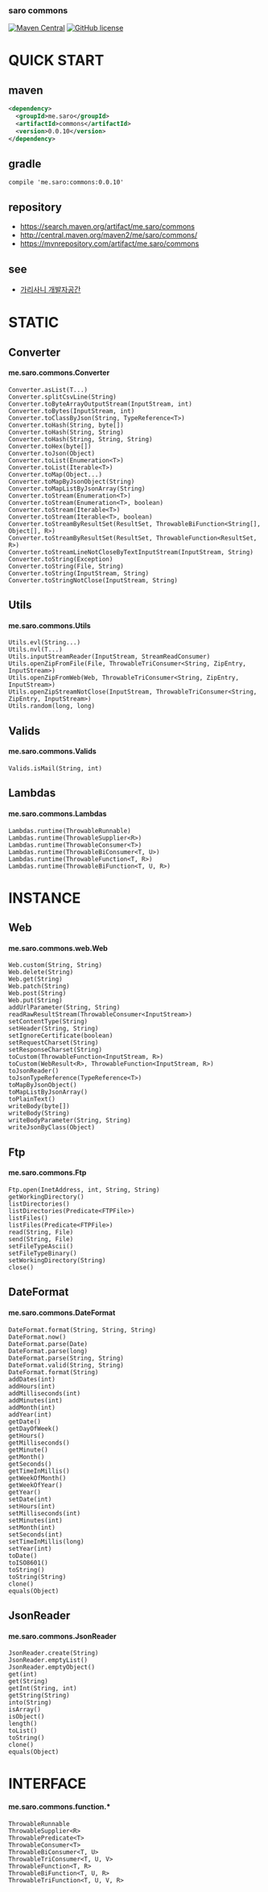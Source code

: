 ### saro commons
[![Maven Central](https://maven-badges.herokuapp.com/maven-central/me.saro/commons/badge.svg)](https://maven-badges.herokuapp.com/maven-central/me.saro/commons)
[![GitHub license](https://img.shields.io/github/license/saro-lab/commons.svg)](https://github.com/saro-lab/commons/blob/master/LICENSE)


# QUICK START

## maven

``` xml
<dependency>
  <groupId>me.saro</groupId>
  <artifactId>commons</artifactId>
  <version>0.0.10</version>
</dependency>
```

## gradle

```
compile 'me.saro:commons:0.0.10'
```

## repository
- https://search.maven.org/artifact/me.saro/commons
- http://central.maven.org/maven2/me/saro/commons/
- https://mvnrepository.com/artifact/me.saro/commons

## see
- [가리사니 개발자공간](https://gs.saro.me)

# STATIC

## Converter
#### me.saro.commons.Converter

```
Converter.asList(T...)
Converter.splitCsvLine(String)
Converter.toByteArrayOutputStream(InputStream, int)
Converter.toBytes(InputStream, int)
Converter.toClassByJson(String, TypeReference<T>)
Converter.toHash(String, byte[])
Converter.toHash(String, String)
Converter.toHash(String, String, String)
Converter.toHex(byte[])
Converter.toJson(Object)
Converter.toList(Enumeration<T>)
Converter.toList(Iterable<T>)
Converter.toMap(Object...)
Converter.toMapByJsonObject(String)
Converter.toMapListByJsonArray(String)
Converter.toStream(Enumeration<T>)
Converter.toStream(Enumeration<T>, boolean)
Converter.toStream(Iterable<T>)
Converter.toStream(Iterable<T>, boolean)
Converter.toStreamByResultSet(ResultSet, ThrowableBiFunction<String[], Object[], R>)
Converter.toStreamByResultSet(ResultSet, ThrowableFunction<ResultSet, R>)
Converter.toStreamLineNotCloseByTextInputStream(InputStream, String)
Converter.toString(Exception)
Converter.toString(File, String)
Converter.toString(InputStream, String)
Converter.toStringNotClose(InputStream, String)
```

## Utils
#### me.saro.commons.Utils
```
Utils.evl(String...)
Utils.nvl(T...)
Utils.inputStreamReader(InputStream, StreamReadConsumer)
Utils.openZipFromFile(File, ThrowableTriConsumer<String, ZipEntry, InputStream>)
Utils.openZipFromWeb(Web, ThrowableTriConsumer<String, ZipEntry, InputStream>)
Utils.openZipStreamNotClose(InputStream, ThrowableTriConsumer<String, ZipEntry, InputStream>)
Utils.random(long, long)
```

## Valids
#### me.saro.commons.Valids
```
Valids.isMail(String, int)
```

## Lambdas
#### me.saro.commons.Lambdas
```
Lambdas.runtime(ThrowableRunnable)
Lambdas.runtime(ThrowableSupplier<R>)
Lambdas.runtime(ThrowableConsumer<T>)
Lambdas.runtime(ThrowableBiConsumer<T, U>)
Lambdas.runtime(ThrowableFunction<T, R>)
Lambdas.runtime(ThrowableBiFunction<T, U, R>)
```

# INSTANCE

## Web
#### me.saro.commons.web.Web

```
Web.custom(String, String)
Web.delete(String)
Web.get(String)
Web.patch(String)
Web.post(String)
Web.put(String)
addUrlParameter(String, String)
readRawResultStream(ThrowableConsumer<InputStream>)
setContentType(String)
setHeader(String, String)
setIgnoreCertificate(boolean)
setRequestCharset(String)
setResponseCharset(String)
toCustom(ThrowableFunction<InputStream, R>)
toCustom(WebResult<R>, ThrowableFunction<InputStream, R>)
toJsonReader()
toJsonTypeReference(TypeReference<T>)
toMapByJsonObject()
toMapListByJsonArray()
toPlainText()
writeBody(byte[])
writeBody(String)
writeBodyParameter(String, String)
writeJsonByClass(Object)
```

## Ftp
#### me.saro.commons.Ftp
```
Ftp.open(InetAddress, int, String, String)
getWorkingDirectory()
listDirectories()
listDirectories(Predicate<FTPFile>)
listFiles()
listFiles(Predicate<FTPFile>)
read(String, File)
send(String, File)
setFileTypeAscii()
setFileTypeBinary()
setWorkingDirectory(String)
close()
```

## DateFormat
#### me.saro.commons.DateFormat
```
DateFormat.format(String, String, String)
DateFormat.now()
DateFormat.parse(Date)
DateFormat.parse(long)
DateFormat.parse(String, String)
DateFormat.valid(String, String)
DateFormat.format(String)
addDates(int)
addHours(int)
addMilliseconds(int)
addMinutes(int)
addMonth(int)
addYear(int)
getDate()
getDayOfWeek()
getHours()
getMilliseconds()
getMinute()
getMonth()
getSeconds()
getTimeInMillis()
getWeekOfMonth()
getWeekOfYear()
getYear()
setDate(int)
setHours(int)
setMilliseconds(int)
setMinutes(int)
setMonth(int)
setSeconds(int)
setTimeInMillis(long)
setYear(int)
toDate()
toISO8601()
toString()
toString(String)
clone()
equals(Object)
```

## JsonReader
#### me.saro.commons.JsonReader
```
JsonReader.create(String)
JsonReader.emptyList()
JsonReader.emptyObject()
get(int)
get(String)
getInt(String, int)
getString(String)
into(String)
isArray()
isObject()
length()
toList()
toString()
clone()
equals(Object)
```


# INTERFACE
#### me.saro.commons.function.*
```
ThrowableRunnable
ThrowableSupplier<R>
ThrowablePredicate<T>
ThrowableConsumer<T>
ThrowableBiConsumer<T, U>
ThrowableTriConsumer<T, U, V>
ThrowableFunction<T, R>
ThrowableBiFunction<T, U, R>
ThrowableTriFunction<T, U, V, R>
```
